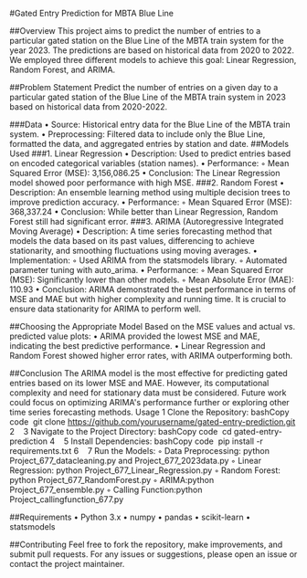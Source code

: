 #Gated Entry Prediction for MBTA Blue Line

##Overview
This project aims to predict the number of entries to a particular gated station on the Blue Line of the MBTA train system for the year 2023. The predictions are based on historical data from 2020 to 2022. We employed three different models to achieve this goal: Linear Regression, Random Forest, and ARIMA.

##Problem Statement
Predict the number of entries on a given day to a particular gated station of the Blue Line of the MBTA train system in 2023 based on historical data from 2020-2022.

###Data
	•	Source: Historical entry data for the Blue Line of the MBTA train system.
	•	Preprocessing: Filtered data to include only the Blue Line, formatted the data, and aggregated entries by station and date.
##Models Used
###1. Linear Regression
	•	Description: Used to predict entries based on encoded categorical variables (station names).
	•	Performance:
	◦	Mean Squared Error (MSE): 3,156,086.25
	•	Conclusion: The Linear Regression model showed poor performance with high MSE.
###2. Random Forest
	•	Description: An ensemble learning method using multiple decision trees to improve prediction accuracy.
	•	Performance:
	◦	Mean Squared Error (MSE): 368,337.24
	•	Conclusion: While better than Linear Regression, Random Forest still had significant error.
###3. ARIMA (Autoregressive Integrated Moving Average)
	•	Description: A time series forecasting method that models the data based on its past values, differencing to achieve stationarity, and smoothing fluctuations using moving averages.
	•	Implementation:
	◦	Used ARIMA from the statsmodels library.
	◦	Automated parameter tuning with auto_arima.
	•	Performance:
	◦	Mean Squared Error (MSE): Significantly lower than other models.
	◦	Mean Absolute Error (MAE): 110.93
	•	Conclusion: ARIMA demonstrated the best performance in terms of MSE and MAE but with higher complexity and running time. It is crucial to ensure data stationarity for ARIMA to perform well.

##Choosing the Appropriate Model
Based on the MSE values and actual vs. predicted value plots:
	•	ARIMA provided the lowest MSE and MAE, indicating the best predictive performance.
	•	Linear Regression and Random Forest showed higher error rates, with ARIMA outperforming both.

##Conclusion
The ARIMA model is the most effective for predicting gated entries based on its lower MSE and MAE. However, its computational complexity and need for stationary data must be considered. Future work could focus on optimizing ARIMA's performance further or exploring other time series forecasting methods.
Usage
	1	Clone the Repository: bashCopy code  git clone https://github.com/yourusername/gated-entry-prediction.git
	2	  
	3	Navigate to the Project Directory: bashCopy code  cd gated-entry-prediction
	4	  
	5	Install Dependencies: bashCopy code  pip install -r requirements.txt
	6	  
	7	Run the Models:
  ◦ Data Preprocessing: python Project_677_datacleaning.py and Project_677_2023data.py
	◦	Linear Regression: python Project_677_Linear_Regression.py
	◦	Random Forest: python Project_677_RandomForest.py
	◦	ARIMA:python Project_677_ensemble.py
  ◦	Calling Function:python Project_callingfunction_677.py

##Requirements
	•	Python 3.x
	•	numpy
	•	pandas
	•	scikit-learn
	•	statsmodels

##Contributing
Feel free to fork the repository, make improvements, and submit pull requests. For any issues or suggestions, please open an issue or contact the project maintainer.

